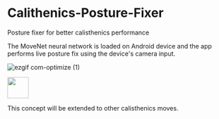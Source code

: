# Calithenics-Posture-Fixer
Posture fixer for better calisthenics performance

The MoveNet neural network is loaded on Android device and the app performs live posture fix using the device's camera input.

![ezgif com-optimize (1)](https://github.com/toma-demagn/Calithenics-Posture-Fixer/assets/44348741/0a90592f-20d2-483b-98bc-971d86dd90e5)

<img src="https://github.com/toma-demagn/Calithenics-Posture-Fixer/assets/44348741/be798002-c6c7-4cdb-9213-cd432ac548a1" width="48">

This concept will be extended to other calisthenics moves.


